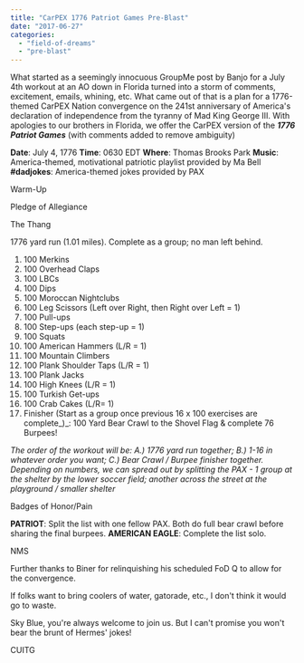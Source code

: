 ```yaml
---
title: "CarPEX 1776 Patriot Games Pre-Blast"
date: "2017-06-27"
categories: 
  - "field-of-dreams"
  - "pre-blast"
---
```


What started as a seemingly innocuous GroupMe post by Banjo for a July 4th workout at an AO down in Florida turned into a storm of comments, excitement, emails, whining, etc. What came out of that is a plan for a 1776-themed CarPEX Nation convergence on the 241st anniversary of America's declaration of independence from the tyranny of Mad King George III. With apologies to our brothers in Florida, we offer the CarPEX version of the _**1776 Patriot Games**_ (with comments added to remove ambiguity)

**Date**: July 4, 1776 **Time**: 0630 EDT **Where**: Thomas Brooks Park **Music**: America-themed, motivational patriotic playlist provided by Ma Bell **#dadjokes**: America-themed jokes provided by PAX

Warm-Up

Pledge of Allegiance

The Thang

1776 yard run (1.01 miles). Complete as a group; no man left behind.

1. 100 Merkins
2. 100 Overhead Claps
3. 100 LBCs
4. 100 Dips
5. 100 Moroccan Nightclubs
6. 100 Leg Scissors (Left over Right, then Right over Left = 1)
7. 100 Pull-ups
8. 100 Step-ups (each step-up = 1)
9. 100 Squats
10. 100 American Hammers (L/R = 1)
11. 100 Mountain Climbers
12. 100 Plank Shoulder Taps (L/R = 1)
13. 100 Plank Jacks
14. 100 High Knees (L/R = 1)
15. 100 Turkish Get-ups
16. 100 Crab Cakes (L/R= 1)
17. Finisher (Start as a group once previous 16 x 100 exercises are complete_)_: 100 Yard Bear Crawl to the Shovel Flag & complete 76 Burpees!

_The order of the workout will be: A.) 1776 yard run together; B.) 1-16 in whatever order you want; C.) Bear Crawl / Burpee finisher together._ _Depending on numbers, we can spread out by splitting the PAX - 1 group at the shelter by the lower soccer field; another across the street at the playground / smaller shelter_

Badges of Honor/Pain

**PATRIOT**: Split the list with one fellow PAX. Both do full bear crawl before sharing the final burpees. **AMERICAN EAGLE**: Complete the list solo.

NMS

Further thanks to Biner for relinquishing his scheduled FoD Q to allow for the convergence.

If folks want to bring coolers of water, gatorade, etc., I don't think it would go to waste.

Sky Blue, you're always welcome to join us. But I can't promise you won't bear the brunt of Hermes' jokes!

CUITG
